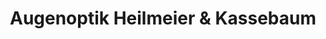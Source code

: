 ---
title: "Augenoptik Heilmeier & Kassebaum"
url: /schongau/augenoptik-heilmeier-und-kassebaum/
shop: Optiker
---
